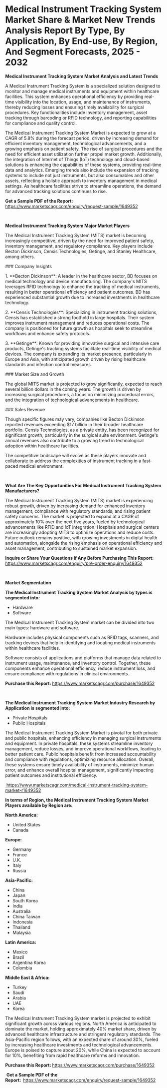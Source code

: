 <p><h1>Medical Instrument Tracking System Market Share & Market New Trends Analysis Report By Type, By Application, By End-use, By Region, And Segment Forecasts, 2025 - 2032</h1></p><p><strong>Medical Instrument Tracking System Market Analysis and Latest Trends</strong></p>
<p><p>A Medical Instrument Tracking System is a specialized solution designed to monitor and manage medical instruments and equipment within healthcare facilities. This system enhances operational efficiency by providing real-time visibility into the location, usage, and maintenance of instruments, thereby reducing losses and ensuring timely availability for surgical procedures. Key functionalities include inventory management, asset tracking through barcoding or RFID technology, and reporting capabilities for compliance and quality control.</p><p>The Medical Instrument Tracking System Market is expected to grow at a CAGR of 5.8% during the forecast period, driven by increasing demand for efficient inventory management, technological advancements, and a growing emphasis on patient safety. The rise of surgical procedures and the need for efficient asset utilization further propel market growth. Additionally, the integration of Internet of Things (IoT) technology and cloud-based solutions is enhancing the capabilities of these systems, providing real-time data and analytics. Emerging trends also include the expansion of tracking systems to include not just instruments, but also consumables and other assets, reflecting a holistic approach to inventory management in medical settings. As healthcare facilities strive to streamline operations, the demand for advanced tracking solutions continues to rise.</p></p>
<p><strong>Get a Sample PDF of the Report:&nbsp;</strong> <a href="https://www.marketscagr.com/enquiry/request-sample/1649352?utm_campaign=2206&utm_medium=2&utm_source=Github&utm_content=ia&utm_term=12042025&utm_id=medical-instrument-tracking-system">https://www.marketscagr.com/enquiry/request-sample/1649352</a></p>
<p>&nbsp;</p>
<p><strong>Medical Instrument Tracking System Major Market Players</strong></p>
<p><p>The Medical Instrument Tracking System (MITS) market is becoming increasingly competitive, driven by the need for improved patient safety, inventory management, and regulatory compliance. Key players include Becton Dickinson, Censis Technologies, Getinge, and Stanley Healthcare, among others.</p><p>### Company Insights</p><p>1. **Becton Dickinson**: A leader in the healthcare sector, BD focuses on medical technology and device manufacturing. The company's MITS leverages RFID technology to enhance the tracking of medical instruments, resulting in better operational efficiency and patient outcomes. BD has experienced substantial growth due to increased investments in healthcare technology.</p><p>2. **Censis Technologies**: Specializing in instrument tracking solutions, Censis has established a strong foothold in large hospitals. Their system improves instrument management and reduces operational costs. The company is positioned for future growth as hospitals seek to streamline workflows and enhance safety protocols.</p><p>3. **Getinge**: Known for providing innovative surgical and intensive care products, Getinge's tracking systems facilitate real-time visibility of medical devices. The company is expanding its market presence, particularly in Europe and Asia, with anticipated growth driven by rising healthcare standards and infection control measures.</p><p>### Market Size and Growth</p><p>The global MITS market is projected to grow significantly, expected to reach several billion dollars in the coming years. The growth is driven by increasing surgical procedures, a focus on minimizing procedural errors, and the integration of technological advancements in healthcare.</p><p>### Sales Revenue</p><p>Though specific figures may vary, companies like Becton Dickinson reported revenues exceeding $17 billion in their broader healthcare portfolio. Censis Technologies, as a private entity, has been recognized for significant growth, particularly in the surgical suite environment. Getinge's annual revenues also contribute to a growing trend in technological adoption within healthcare facilities.</p><p>The competitive landscape will evolve as these players innovate and collaborate to address the complexities of instrument tracking in a fast-paced medical environment.</p></p>
<p>&nbsp;</p>
<p><strong>What Are The Key Opportunities For Medical Instrument Tracking System Manufacturers?</strong></p>
<p><p>The Medical Instrument Tracking System (MITS) market is experiencing robust growth, driven by increasing demand for enhanced inventory management, compliance with regulatory standards, and rising patient safety concerns. The market is projected to expand at a CAGR of approximately 10% over the next five years, fueled by technological advancements like RFID and IoT integration. Hospitals and surgical centers are increasingly adopting MITS to optimize operations and reduce costs. Future outlook remains positive, with growing investments in digital health and automation, alongside the rising emphasis on operational efficiency and asset management, contributing to sustained market expansion.</p></p>
<p><strong>Inquire or Share Your Questions If Any Before Purchasing This Report:</strong> <a href="https://www.marketscagr.com/enquiry/pre-order-enquiry/1649352?utm_campaign=2206&utm_medium=2&utm_source=Github&utm_content=ia&utm_term=12042025&utm_id=medical-instrument-tracking-system">https://www.marketscagr.com/enquiry/pre-order-enquiry/1649352</a></p>
<p>&nbsp;</p>
<p><strong>Market Segmentation</strong></p>
<p><strong>The Medical Instrument Tracking System Market Analysis by types is segmented into:</strong></p>
<p><ul><li>Hardware</li><li>Software</li></ul></p>
<p><p>The Medical Instrument Tracking System market can be divided into two main types: hardware and software. </p><p>Hardware includes physical components such as RFID tags, scanners, and tracking devices that help in identifying and locating medical instruments within healthcare facilities. </p><p>Software consists of applications and platforms that manage data related to instrument usage, maintenance, and inventory control. Together, these components enhance operational efficiency, reduce instrument loss, and ensure compliance with regulations in clinical environments.</p></p>
<p><strong>Purchase this Report:&nbsp;</strong><a href="https://www.marketscagr.com/purchase/1649352?utm_campaign=2206&utm_medium=2&utm_source=Github&utm_content=ia&utm_term=12042025&utm_id=medical-instrument-tracking-system">https://www.marketscagr.com/purchase/1649352</a></p>
<p>&nbsp;</p>
<p><strong>The Medical Instrument Tracking System Market Industry Research by Application is segmented into:</strong></p>
<p><ul><li>Private Hospitals</li><li>Public Hospitals</li></ul></p>
<p><p>The Medical Instrument Tracking System Market is pivotal for both private and public hospitals, enhancing efficiency in managing surgical instruments and equipment. In private hospitals, these systems streamline inventory management, reduce losses, and improve operational workflows, leading to better patient care. Public hospitals benefit from increased accountability and compliance with regulations, optimizing resource allocation. Overall, these systems ensure timely availability of instruments, minimize human error, and enhance overall hospital management, significantly impacting patient outcomes and institutional efficiency.</p></p>
<p><a href="https://www.marketscagr.com/medical-instrument-tracking-system-market-r1649352?utm_campaign=2206&utm_medium=2&utm_source=Github&utm_content=ia&utm_term=12042025&utm_id=medical-instrument-tracking-system">&nbsp;https://www.marketscagr.com/medical-instrument-tracking-system-market-r1649352</a></p>
<p><strong>In terms of Region, the Medical Instrument Tracking System Market Players available by Region are:</strong></p>
<p>
    <p> <strong> North America: </strong>
        <ul>
            <li>United States</li>
            <li>Canada</li>
        </ul>
        </p> 
    <p> <strong> Europe: </strong>
        <ul>
            <li>Germany</li>
            <li>France</li>
            <li>U.K.</li>
            <li>Italy</li>
            <li>Russia</li>
        </ul>
        </p> 
    <p> <strong> Asia-Pacific: </strong>
        <ul>
            <li>China</li>
            <li>Japan</li>
            <li>South Korea</li>
            <li>India</li>
            <li>Australia</li>
            <li>China Taiwan</li>
            <li>Indonesia</li>
            <li>Thailand</li>
            <li>Malaysia</li>
        </ul>
        </p> 
    <p> <strong> Latin America: </strong>
        <ul>
            <li>Mexico</li>
            <li>Brazil</li>
            <li>Argentina Korea</li>
            <li>Colombia</li>
        </ul>
        </p> 
    <p> <strong> Middle East & Africa: </strong>
        <ul>
            <li>Turkey</li>
            <li>Saudi</li>
            <li>Arabia</li>
            <li>UAE</li>
            <li>Korea</li>
        </ul>
    </p>
    </p>
<p><p>The Medical Instrument Tracking System market is projected to exhibit significant growth across various regions. North America is anticipated to dominate the market, holding approximately 40% market share, driven by advanced healthcare infrastructure and stringent regulatory standards. The Asia-Pacific region follows, with an expected share of around 30%, fueled by increasing healthcare investments and technological advancements. Europe is poised to capture about 20%, while China is expected to account for 10%, benefiting from rapid healthcare reforms and innovation.</p></p>
<p><strong>Purchase this Report: </strong><a href="https://www.marketscagr.com/purchase/1649352?utm_campaign=2206&utm_medium=2&utm_source=Github&utm_content=ia&utm_term=12042025&utm_id=medical-instrument-tracking-system">https://www.marketscagr.com/purchase/1649352</a></p>
<p>&nbsp;<strong>Get a Sample PDF of the Report:&nbsp;&nbsp;</strong><a href="https://www.marketscagr.com/enquiry/request-sample/1649352?utm_campaign=2206&utm_medium=2&utm_source=Github&utm_content=ia&utm_term=12042025&utm_id=medical-instrument-tracking-system">https://www.marketscagr.com/enquiry/request-sample/1649352</a></p>
<p><strong></strong></p>
<p><p></p><p></p><p></p></p>